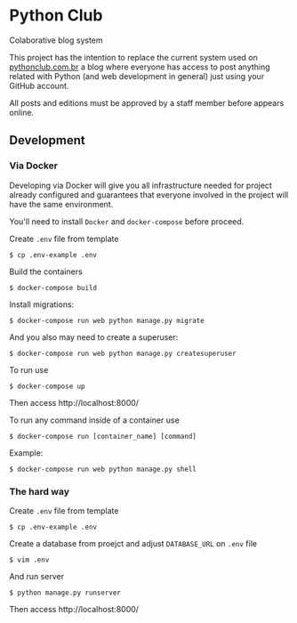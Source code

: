 # Python Club

Colaborative blog system

This project has the intention to replace the current system used on
[pythonclub.com.br](http://pythonclub.com.br) a blog where everyone has
access to post anything related with Python (and web development in general)
just using your GitHub account.

All posts and editions must be approved by a staff member before appears online.

## Development

### Via Docker

Developing via Docker will give you all infrastructure needed for project
already configured and guarantees that everyone involved in the project
will have the same environment.

You'll need to install `Docker` and `docker-compose` before proceed.

Create `.env` file from template

    $ cp .env-example .env

Build the containers

    $ docker-compose build
    
Install migrations:

    $ docker-compose run web python manage.py migrate
    
And you also may need to create a superuser:

    $ docker-compose run web python manage.py createsuperuser

To run use

    $ docker-compose up

Then access http://localhost:8000/

To run any command inside of a container use

    $ docker-compose run [container_name] [command]

Example:

    $ docker-compose run web python manage.py shell


### The hard way

Create `.env` file from template

    $ cp .env-example .env

Create a database from proejct and adjust `DATABASE_URL` on `.env` file

    $ vim .env

And run server

    $ python manage.py runserver

Then access http://localhost:8000/
